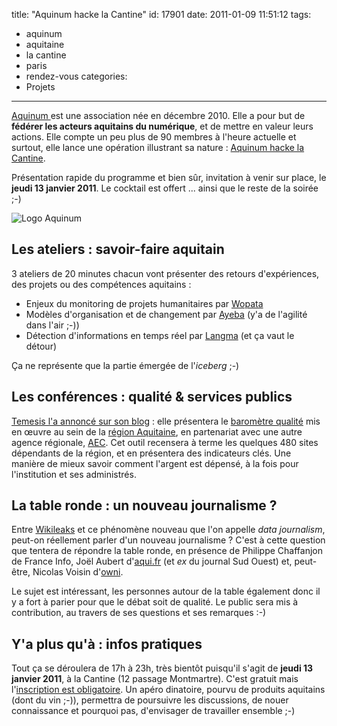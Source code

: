 title: "Aquinum hacke la Cantine"
id: 17901
date: 2011-01-09 11:51:12
tags:
- aquinum
- aquitaine
- la cantine
- paris
- rendez-vous
categories:
- Projets
---

[Aquinum ](http://aquinum.fr)est une association née en décembre 2010\. Elle a pour but de **fédérer les acteurs aquitains du numérique**, et de mettre en valeur leurs actions. Elle compte un peu plus de 90 membres à l'heure actuelle et surtout, elle lance une opération illustrant sa nature : [Aquinum hacke la Cantine](http://www.amiando.com/aqhackan.html).

Présentation rapide du programme et bien sûr, invitation à venir sur place, le **jeudi 13 janvier 2011**. Le cocktail est offert ... ainsi que le reste de la soirée ;-)

![](http://media.oncle-tom.net/images/2011/01/logo-aquinum-300x142.png "Logo Aquinum")

<!--more-->

## Les ateliers : savoir-faire aquitain

3 ateliers de 20 minutes chacun vont présenter des retours d'expériences, des projets ou des compétences aquitains :

*   Enjeux du monitoring de projets humanitaires par [Wopata](http://wopata.com/)
*   Modèles d'organisation et de changement par [Ayeba](http://ayeba.fr/) (y'a de l'agilité dans l'air ;-))
*   Détection d'informations en temps réel par [Langma](http://www.langma.info/) (et ça vaut le détour)

Ça ne représente que la partie émergée de l'_iceberg_ ;-)

## Les conférences : qualité & services publics

[Temesis l'a annoncé sur son blog](http://blog.temesis.com/post/2011/01/07/Villes-Internet-et-La-cantine) : elle présentera le [baromètre qualité](http://qualite-web.aquitaine.fr/) mis en œuvre au sein de la [région Aquitaine](http://aquitaine.fr/), en partenariat avec une autre agence régionale, [AEC](http://aecom.org/).
Cet outil recensera à terme les quelques 480 sites dépendants de la région, et en présentera des indicateurs clés. Une manière de mieux savoir comment l'argent est dépensé, à la fois pour l'institution et ses administrés.

## La table ronde : un nouveau journalisme ?

Entre [Wikileaks](http://wikileaks.org) et ce phénomène nouveau que l'on appelle _data journalism_, peut-on réellement parler d'un nouveau journalisme ? C'est à cette question que tentera de répondre la table ronde, en présence de Philippe Chaffanjon de France Info, Joël Aubert d'[aqui.fr](http://aqui.fr/) (et _ex_ du journal Sud Ouest) et, peut-être, Nicolas Voisin d'[owni](http://owni.fr/).

Le sujet est intéressant, les personnes autour de la table également donc il y a fort à parier pour que le débat soit de qualité.
Le public sera mis à contribution, au travers de ses questions et ses remarques :-)

## Y'a plus qu'à : infos pratiques

Tout ça se déroulera de 17h à 23h, très bientôt puisqu'il s'agit de **jeudi 13 janvier 2011**, à la Cantine (12 passage Montmartre). C'est gratuit mais l'[inscription est obligatoire](http://www.amiando.com/aqhackan.html).
Un apéro dinatoire, pourvu de produits aquitains (dont du vin ;-)), permettra de poursuivre les discussions, de nouer connaissance et pourquoi pas, d'envisager de travailler ensemble ;-)